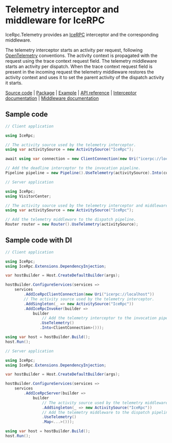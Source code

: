 # Telemetry interceptor and middleware for IceRPC

IceRpc.Telemetry provides an [IceRPC][icerpc-csharp] interceptor and the corresponding middleware.

The telemetry interceptor starts an activity per request, following [OpenTelemetry][open-telemetry] conventions. The
activity context is propagated with the request using the trace context request field. The telemetry middleware starts
an activity per dispatch. When the trace context request field is present in the incoming request the telemetry
middleware restores the activity context and uses it to set the parent activity of the dispatch activity it starts.

[Source code][source] | [Package][package] | [Example][example] | [API reference][api] | [Interceptor documentation][interceptor] | [Middleware documentation][middleware]

## Sample code

```csharp
// Client application

using IceRpc;

// The activity source used by the telemetry interceptor.
using var activitySource = new ActivitySource("IceRpc");

await using var connection = new ClientConnection(new Uri("icerpc://localhost"));

// Add the deadline interceptor to the invocation pipeline.
Pipeline pipeline = new Pipeline().UseTelemetry(activitySource).Into(connection);
```

```csharp
// Server application

using IceRpc;
using VisitorCenter;

// The activity source used by the telemetry interceptor and middleware.
using var activitySource = new ActivitySource("IceRpc");

// Add the telemetry middleware to the dispatch pipeline.
Router router = new Router().UseTelemetry(activitySource);
```

## Sample code with DI

```csharp
// Client application

using IceRpc;
using IceRpc.Extensions.DependencyInjection;

var hostBuilder = Host.CreateDefaultBuilder(args);

hostBuilder.ConfigureServices(services =>
    services
        .AddIceRpcClientConnection(new Uri("icerpc://localhost"))
        // The activity source used by the telemetry interceptor.
        .AddSingleton(_ => new ActivitySource("IceRpc"))
        .AddIceRpcInvoker(builder =>
            builder
                // Add the telemetry interceptor to the invocation pipeline.
               .UseTelemetry()
               .Into<ClientConnection>()));

using var host = hostBuilder.Build();
host.Run();
```

```csharp
// Server application

using IceRpc;
using IceRpc.Extensions.DependencyInjection;

var hostBuilder = Host.CreateDefaultBuilder(args);

hostBuilder.ConfigureServices(services =>
    services
        .AddIceRpcServer(builder =>
            builder
                // The activity source used by the telemetry middleware.
                .AddSingleton(_ => new ActivitySource("IceRpc"))
                // Add the telemetry middleware to the dispatch pipeline.
                .UseTelemetry()
                .Map<...>()));

using var host = hostBuilder.Build();
host.Run();
```

[api]: https://api.testing.zeroc.com/csharp/api/IceRpc.Telemetry.html
[example]: https://github.com/icerpc/icerpc-csharp/tree/main/examples/Telemetry
[icerpc-csharp]: https://github.com/icerpc/icerpc-csharp
[interceptor]: https://docs.testing.zeroc.com/docs/icerpc-core/invocation/interceptor
[middleware]: https://docs.testing.zeroc.com/docs/icerpc-core/dispatch/middleware
[package]: https://www.nuget.org/packages/IceRpc.Telemetry
[open-telemetry]: https://opentelemetry.io/
[source]: https://github.com/icerpc/icerpc-csharp/tree/main/src/IceRpc.Telemetry
